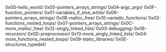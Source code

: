 0x00-hello_world/                  0x05-pointers_arrays_strings/  0x0A-argc_argv/           0x0F-function_pointers/ 0x01-variables_if_else_while/      0x06-pointers_arrays_strings/  0x0B-malloc_free/         0x10-variadic_functions/ 0x02-functions_nested_loops/       0x07-pointers_arrays_strings/  0x0C-more_malloc_free/    0x12-singly_linked_lists/ 0x03-debugging/                    0x08-recursion/                0x0D-preprocessor/        0x13-more_singly_linked_lists/ 0x04-more_functions_nested_loops/  0x09-static_libraries/         0x0E-structures_typedef/
